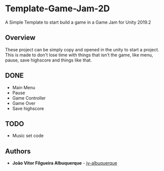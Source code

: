 # Template-Game-Jam-2D
A Simple Template to start build a game in a Game Jam for Unity 2019.2

## Overview

These project can be simply copy and opened in the unity to start a project. This is made to don't lose time with things that isn't the game, like menu, pause, save highscore and things like that.

## DONE
* Main Menu
* Pause
* Game Controller
* Game Over
* Save highscore

## TODO
* Music set code

## Authors
* **João Vitor Filgueira Albuquerque** - [jv-albuquerque](https://github.com/jv-albuquerque)
